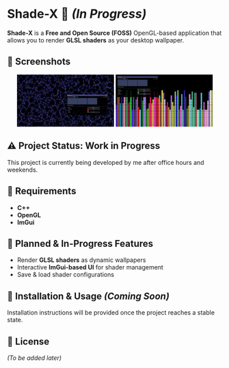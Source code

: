 # Shade-X 🚀 *(In Progress)*  

**Shade-X** is a **Free and Open Source (FOSS)** OpenGL-based application that allows you to render **GLSL shaders** as your desktop wallpaper.  

## 📸 Screenshots  

<p align="center">
  <img src="Assets/Shot-1.png" alt="Shader Preview" width="45%">
  <img src="Assets/Shot-2.png" alt="ImGui Interface" width="45%">
</p>  

## ⚠️ Project Status: Work in Progress  
This project is currently being developed by me after office hours and weekends.  

## 🔧 Requirements  
- **C++**  
- **OpenGL**  
- **ImGui**  

## 📌 Planned & In-Progress Features  
- Render **GLSL shaders** as dynamic wallpapers  
- Interactive **ImGui-based UI** for shader management  
- Save & load shader configurations  

## 📂 Installation & Usage *(Coming Soon)*  
Installation instructions will be provided once the project reaches a stable state.  

## 📜 License  
*(To be added later)*  
